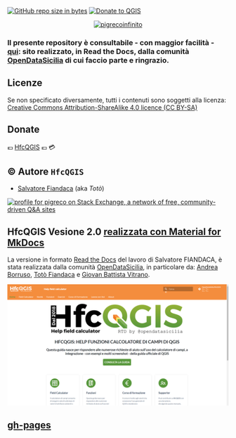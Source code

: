 [![GitHub repo size in bytes](https://img.shields.io/github/repo-size/pigreco/HfcQGIS.svg?style=flat-square)](https://github.com/pigreco/HfcQGIS)
[![Donate to QGIS](https://img.shields.io/badge/donate%20to-QGIS-green.svg?style=flat-square)](http://qgis.org/en/site/getinvolved/donations.html)



<p align="center">
  <a href="http://bit.ly/hfcqgis" target="_blank"><img src="https://raw.githubusercontent.com/gbvitrano/HfcQGIS/master/img/logo_hfc_00.png" alt="pigrecoinfinito
"  width="800" class="immagonobox" title="“Sito realizzato dalla comunità OpenDataSicilia"></a>
</p>

### Il presente repository è consultabile - con maggior facilità - [qui](http://bit.ly/hfcqgis): sito realizzato, in Read the Docs, dalla comunità [OpenDataSicilia](http://opendatasicilia.it/) di cui faccio parte e ringrazio.

## Licenze

Se non specificato diversamente, tutti i contenuti sono soggetti alla licenza: [Creative Commons Attribution-ShareAlike 4.0 licence (CC BY-SA)](https://creativecommons.org/licenses/by-sa/4.0/)

## Donate

💶 [HfcQGIS](https://www.paypal.me/pigrecoinfinito) 💶 💳

## ©️ Autore `HfcQGIS`

* [Salvatore Fiandaca](https://twitter.com/totofiandaca?lang=it) (aka _Totò_)

<a href="https://stackexchange.com/users/8482031/pigreco"><img src="https://stackexchange.com/users/flair/8482031.png" width="208" height="58" alt="profile for pigreco on Stack Exchange, a network of free, community-driven Q&amp;A sites" title="profile for pigreco on Stack Exchange, a network of free, community-driven Q&amp;A sites" /></a>

## HfcQGIS Vesione 2.0 [realizzata con Material for MkDocs](https://squidfunk.github.io/mkdocs-material/)
La versione in formato [Read the Docs](https://readthedocs.org/) del lavoro di Salvatore FIANDACA, è stata realizzata dalla comunità [OpenDataSicilia](https://hfcqgis-md.readthedocs.io/), in particolare da: [Andrea Borruso](https://twitter.com/aborruso), [Totò Fiandaca](https://twitter.com/totofiandaca) e [Giovan Battista Vitrano](https://twitter.com/gbvitrano).

[![](/docs/img/site_beta_v2.png)](https://hfcqgis-md.readthedocs.io/)

## [gh-pages](https://opendatasicilia.github.io/HfcQGIS-md/)
